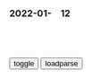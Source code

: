 ### 2022-01-　12

```note
```

<table id="tbc" style="white-space:pre-wrap">
</table>
<button onclick="toggleb()">toggle</button>
<button onclick="loadparse()">loadparse</button>
<br>
<!-- 🌸<br>🍅-　-🍑<hr>🍀 -->
<pre>
<textarea rows="30" cols="100" style="display: none" id="tar">

<font size="2"><b>
12军扩军9000，邓xp却指着肖永银批评：没有rm，哪有你解f军</b></font><br>
https://mbd.baidu.com/newspage/data/landingsuper?context=%7B%22nid%22%3A%22news_8939633268510046269%22%7D&n_type=-1&p_from=-1

<font size="1" style="color:#DCDCDC"><b>2022/1/12 下午11:08:25</b></font><br>

<font size="2"><b>
肖申克救赎：瑞德再次申请假释，如今说出内心的想法，反而通过了,影视,犯罪片,好看视频</b></font><br>
https://haokan.baidu.com/v?vid=2310756615943814867&sfrom=baidu-feed

对我来说那只是个虚词，z客发明出来的词。好让你们这种穿西装打领带的年轻人有活可干。

那个年轻的犯下重罪的蠢孩子，我想和他谈谈人生道理，告诉他善恶是非。但我不能，因为那个孩子早就不见了，只剩下这位耄耋老人孤身一人，我必须得接受现实。改过自新，都是胡说八道的。

<font size="1" style="color:#DCDCDC"><b>2022/1/12 下午10:56:25</b></font><br>

<font size="2"><b>
英议员称大型犬碳排相当于一辆SUV，呼吁改养、共享小型犬被批</b></font><br>
https://mbd.baidu.com/newspage/data/landingsuper?context=%7B%22nid%22%3A%22news_9641766164215973537%22%7D&n_type=-1&p_from=-1

<font size="1" style="color:#DCDCDC"><b>2022/1/12 下午10:46:36</b></font><br>

<font size="2"><b>
嫡长子继承制：宗法制的核心，却被别有用心者曲解为长房继承制</b></font><br>
https://mbd.baidu.com/newspage/data/landingsuper?context=%7B%22nid%22%3A%22news_9629449336158593450%22%7D&n_type=-1&p_from=-1

<font size="1" style="color:#DCDCDC"><b>2022/1/12 下午10:46:25</b></font><br>

<font size="2"><b>
就因为偷了个懒，杭州这户人家损失惨重……</b></font><br>
https://mbd.baidu.com/newspage/data/landingsuper?context=%7B%22nid%22%3A%22news_9558481770633050171%22%7D&n_type=-1&p_from=-1

https://pics3.baidu.com/feed/279759ee3d6d55fbb573230275e8f94321a4ddb4.jpeg
https://pics3.baidu.com/feed/279759ee3d6d55fbb573230275e8f94321a4ddb4.jpeg?token=54cddda37710b5d7b6b2c5b6e540cf62
http://pic.rmb.bdstatic.com/bjh/news/5fe9b35c53016fda4347606b856bdf42.gif

<font size="1" style="color:#DCDCDC"><b>2022/1/12 下午10:44:35</b></font><br>

<font size="2"><b>
六个大内侍卫打不过一个厨子，嘉庆帝终于看不下去了</b></font><br>
https://mbd.baidu.com/newspage/data/landingsuper?context=%7B%22nid%22%3A%22news_9568886268741308740%22%7D&n_type=-1&p_from=-1

八旗z度是清朝的gj支柱，八旗子弟一直是清廷内部的一个特殊阶层，不允许经商致富，只能靠朝廷的铁杆庄稼供养。然而，随着清朝疆域的奠定，原有的丰厚待遇无法再通过战时的圈地、劫掠等b力手段来维持，蛋糕只能做这么大，已经到头了。

嘉庆皇帝本人又是一个保守的君主，张口皇考，闭口祖宗，对于这项太祖开g时就定下的基本z度，碰也不敢碰，只能做些小修小补。就连颁布这些改g措施时，嘉庆皇帝态度也不甚坚决，遇到旗人的抵制，也不过写个文章回应一下，口吻唯唯诺诺，仿佛犯错一般。如此这般的整顿，失败也是情理之中了。

<font size="1" style="color:#DCDCDC"><b>2022/1/12 下午10:39:33</b></font><br>

<font size="2"><b>
郑州“最惨火锅店”半年停业3次亏几十万！老板11行海报道尽辛酸</b></font><br>
https://mbd.baidu.com/newspage/data/landingsuper?context=%7B%22nid%22%3A%22news_9563367553446412996%22%7D&n_type=-1&p_from=-1

https://pics4.baidu.com/feed/0823dd54564e925862ca5f12d1ce6951cdbf4e22.jpeg
https://pics4.baidu.com/feed/0823dd54564e925862ca5f12d1ce6951cdbf4e22.jpeg?token=3242226d44d87e0b046763796236317d

<font size="1" style="color:#DCDCDC"><b>2022/1/12 下午10:35:26</b></font><br>

<font size="2"><b>
原来，古人的衣服长这样！</b></font><br>
https://mbd.baidu.com/newspage/data/landingsuper?context=%7B%22nid%22%3A%22news_8954920388586003179%22%7D&n_type=-1&p_from=-1

https://pics3.baidu.com/feed/0eb30f2442a7d93310a9105d340c661a73f00168.jpeg
https://pics3.baidu.com/feed/0eb30f2442a7d93310a9105d340c661a73f00168.jpeg?token=fcbe84d8eaa173e38fd133a4646db26b

https://pics2.baidu.com/feed/1b4c510fd9f9d72a93b2251f716d9f3d359bbbab.jpeg
https://pics2.baidu.com/feed/1b4c510fd9f9d72a93b2251f716d9f3d359bbbab.jpeg?token=a75751c25fa3b060c4201df17f6e9e84

<font size="1" style="color:#DCDCDC"><b>2022/1/12 下午9:15:03</b></font><br>

<font size="2"><b>
《昭和米g物语》专访：讲好zg故事，不一定要讲zg的故事</b></font><br>
https://mbd.baidu.com/newspage/data/landingsuper?context=%7B%22nid%22%3A%22news_9456521518942771530%22%7D&n_type=-1&p_from=-1

<font size="1" style="color:#DCDCDC"><b>2022/1/12 下午9:12:57</b></font><br>

<font size="2"><b>
人间丨90后小伙写趣味对联走红：曾是半导体工程师，最忙时一天写数百副收入过万</b></font><br>
https://mbd.baidu.com/newspage/data/landingsuper?context=%7B%22nid%22%3A%22news_9516909996052939945%22%7D&n_type=-1&p_from=-1

“初见时见色起意，再遇时一见倾心”

早上不起晚上不睡，一到期末啥也不会。（g旗）啊对对对，开摆。
https://pics1.baidu.com/feed/faedab64034f78f06f2a81da015bb25cb3191c6d.jpeg
https://pics1.baidu.com/feed/faedab64034f78f06f2a81da015bb25cb3191c6d.jpeg?token=176a57a30e6add4c3ec33f90a9cd2059

曾梦想仗剑走天涯，因没钱取消原计划。
https://pics7.baidu.com/feed/8644ebf81a4c510f9353047c18339d24d52aa5b1.jpeg
https://pics7.baidu.com/feed/8644ebf81a4c510f9353047c18339d24d52aa5b1.jpeg?token=00fd2dbff2ce0f21e1aa437176023dcf

<font size="1" style="color:#DCDCDC"><b>2022/1/12 下午9:08:02</b></font><br>

<font size="4"><b>
梁启超：zg文化与印度文化</b></font><br>
https://m.thepaper.cn/baijiahao_16242683

不曾有多少礼物孝敬哥哥，却是老哥哥给我们那份贵重礼物，真叫我们永世不能忘记。

一、教给我们知道有绝对的自由

二、教给我们知道有绝对的爱

<font size="1" style="color:#DCDCDC"><b>2022/1/12 下午8:40:28</b></font><br>

<font size="2"><b>
肖申克救赎：靠着曾经伪造的身份，监狱长的财产现在全是安迪的了,影视,犯罪片,好看视频</b></font><br>
https://haokan.baidu.com/v?vid=11197799385626218863&sfrom=baidu-feed

肖申克监狱，贪污，谋杀。

主的审判，迅速降临。

<font size="1" style="color:#DCDCDC"><b>2022/1/12 下午8:15:26</b></font><br>

<font size="2"><b>
年底了如何优雅地摸鱼？6款神器直呼“丧心病狂”</b></font><br>
https://mbd.baidu.com/newspage/data/landingsuper?context=%7B%22nid%22%3A%22news_9436911072007047911%22%7D&n_type=-1&p_from=-1

https://pics0.baidu.com/feed/7dd98d1001e939014224a9b62981e2ee37d1968e.jpeg?token=f47e1e810f8939a330820983de58b862
https://pics0.baidu.com/feed/7dd98d1001e939014224a9b62981e2ee37d1968e.jpeg
https://pics0.baidu.com/feed/7dd98d1001e939014224a9b62981e2ee37d1968e.jpeg?token=f47e1e810f8939a330820983de58b862.jpg

<font size="1" style="color:#DCDCDC"><b>2022/1/12 下午8:32:00</b></font><br>

<font size="2"><b>
河n一医生冒充“道上的兄弟”，编造密接者信息敲诈羊肉汤馆50万</b></font><br>
https://baijiahao.baidu.com/s?id=1721721213879153594&wfr=spider&for=pc

<font size="1" style="color:#DCDCDC"><b>2022/1/12 下午8:18:03</b></font><br>

<font size="2"><b>
河n确诊为何仍在增加？河南y情最新消息今天：河n新增本土118例安阳65例</b></font><br>
https://baijiahao.baidu.com/s?id=1721737761955332812&wfr=spider&for=pc

<font size="1" style="color:#DCDCDC"><b>2022/1/12 下午5:20:02</b></font><br>

<font size="2"><b>
河n一临床检验中心区域负责人实施引起病d传播行为被立案</b></font><br>
https://baijiahao.baidu.com/s?id=1721737094656831049&wfr=spider&for=pc

<font size="1" style="color:#DCDCDC"><b>2022/1/12 下午5:02:54</b></font><br>

<font size="2"><b>
【朗報】ヒロアカの麗日お茶子ちゃん、クリスマスコスプレをするwwwwwww - ３次エロ画像 - エロ画像</b></font><br>
https://ja.porn-images-xxx.com/image/good-newshiroakas-reika-ochako-chan-wwww-cosplaying-christmas/

https://static10.porn-images-xxx.com/upload/20220111/1021/1045312/1.jpg
https://static10.porn-images-xxx.com/upload/20220111/1021/1045312/2.jpg
https://static10.porn-images-xxx.com/upload/20220111/1021/1045312/3.jpg
https://static10.porn-images-xxx.com/upload/20220111/1021/1045312/6.jpg

<font size="1" style="color:#DCDCDC"><b>2022/1/12 下午2:27:08</b></font><br>

<font size="2"><b>
程序员写程序时头顶冒烟，白烟缭绕向上缓慢腾起：CPU在燃烧,科学,科普,好看视频</b></font><br>
https://haokan.baidu.com/v?vid=2886126672945062682&sfrom=baidu-feed

<font size="1" style="color:#DCDCDC"><b>2022/1/12 下午2:03:43</b></font><br>

<font size="2"><b>
凡事千万不要只看表面，否则，结局肯定会很惨！一部反思动画,动漫,欧美动漫,好看视频</b></font><br>
https://haokan.baidu.com/v?vid=6949031987461375042&sfrom=baidu-feed

<font size="1" style="color:#DCDCDC"><b>2022/1/12 下午1:59:54</b></font><br>

<font size="2"><b>
败家：男子当年被打断右手，苦练五年练成左手，结果又被打断了,影视,动作片,好看视频</b></font><br>
https://haokan.baidu.com/v?vid=3274280365247477244&sfrom=baidu-feed

<font size="1" style="color:#DCDCDC"><b>2022/1/12 下午1:58:07</b></font><br>

<font size="2"><b>
教主：张无忌成明教教主，直接摧毁明教神功，野心初显！,影视,武侠片,好看视频</b></font><br>
https://haokan.baidu.com/v?vid=17410754413645831400&sfrom=baidu-feed

越聪明的人，就越惹人讨厌。

<font size="1" style="color:#DCDCDC"><b>2022/1/12 下午12:06:54</b></font><br>

<font size="2"><b>
g企老总竟然“自我奖励”：14年发了近3000万</b></font><br>
https://mbd.baidu.com/newspage/data/landingsuper?context=%7B%22nid%22%3A%22news_10077321387740333332%22%7D&n_type=-1&p_from=-1

欲随q长迷心窍，初心蜕变，使命错位

在单位大搞家长制，恣意妄为，疯狂敛财

此外，lsz还以劳苦功高为由，认为自己应有“额外分成”，专q独大，

<font size="1" style="color:#DCDCDC"><b>2022/1/12 下午12:11:55</b></font><br>

<font size="2"><b>
意味深长，托卡耶夫“感谢”前总统</b></font><br>
https://mbd.baidu.com/newspage/data/landingsuper?context=%7B%22nid%22%3A%22news_9126564096579821710%22%7D&n_type=-1&p_from=-1

他暗示，希望前总统纳扎尔巴耶夫及其亲信将财富分配给rm。

“感谢第一任总统……gj出现了一批超高利润的企业，还有一群即使按国际标准也非常富裕的人，”托卡耶夫称，“我觉得现在是时候了，他们应当为h萨克斯坦rm掏腰包，系统性地、习惯性地帮助他们。”

托卡耶夫宣布结束纳扎尔巴耶夫小女儿、41岁的阿利娅·纳扎尔巴耶娃（Aliya Nazarbayeva）垄断的私营性质的废旧物品回收事业。“这应当由g有企业来做，就像其他gj一样，”托卡耶夫称。

<font size="1" style="color:#DCDCDC"><b>2022/1/12 上午10:26:36</b></font><br>

<font size="2"><b>
12年来爱娃常被希特勒羞辱，作为补偿，希特勒决定在死前与她结婚,历史,世界历史,好看视频</b></font><br>
https://haokan.baidu.com/v?vid=5469926423364290535&sfrom=baidu-feed

爱娃常常被希特勒羞辱，但爱娃却仍然保持着对他的绝对忠诚。a龖龖囗

对于希特勒来说爱娃不过是个可爱的小玩意，她缺乏逻辑性，头脑愚笨，只是长得漂亮而已。

在第二次世界大战开战前的日子里，希特勒忙于对英法搞国际讹诈，准备战争。

<font size="1" style="color:#DCDCDC"><b>2022/1/12 上午10:19:45</b></font><br>

<font size="2"><b>
网络上的白富美，现实中的女屌丝，一部揭露网红虚伪生活的动画,搞笑,吐槽视频,好看视频</b></font><br>
https://haokan.baidu.com/v?vid=765190006541292982&sfrom=baidu-feed

实际上人家八层磨皮十级滤镜，每天工作就是制作各种假象，包装自己吸粉赚钱。

<font size="1" style="color:#DCDCDC"><b>2022/1/12 上午10:14:06</b></font><br>

</textarea>
</pre>
<!-- 🍀<br>🍑-　-🍅<hr>🌸 -->

```tip
```

<script src="https://cdn.jsdelivr.net/npm/jquery@3.5.1/dist/jquery.min.js"></script>

<link rel="stylesheet" href="https://cdn.jsdelivr.net/gh/fancyapps/fancybox@3.5.7/dist/jquery.fancybox.min.css" />
<script src="https://cdn.jsdelivr.net/gh/fancyapps/fancybox@3.5.7/dist/jquery.fancybox.min.js"></script>

<script type="text/javascript">

var __urlRegex = /(\b(https?|ftp|file):\/\/[-A-Z0-9+&@#\/%?=~_|!:,.;]*[-A-Z0-9+&@#\/%=~_|])/ig;
var __imgRegex = /\.(?:jpe?g|gif|png|webp)$/i;

loadparse();

function parseURL($string){

    var exp = __urlRegex;
    return $string.replace(exp,function(match){
            __imgRegex.lastIndex=0;
            if(__imgRegex.test(match)){
                return '<a data-fancybox="gallery" href="' + match.replace("/p=700", "")
                 + '"><img src="' + match.replace("/p=700", "/p=160x200")+'" width="64"></a>';
            }
            else{
                return '<a href="' + match + '" target="_blank">' + match + '</a>';
            }
        }
    );
}

function loadparse() {
  tbc.innerHTML = parseURL(tar.value);
}

function toggleb() {
  var x = document.getElementById("tar");
  if (x.style.display === "none") {
    x.style.display = "";
  } else {
    x.style.display = "none";
  }
}

</script>
